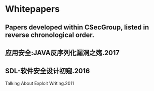 # Whitepapers
Papers developed within CSecGroup, listed in reverse chronological order.
--
应用安全:JAVA反序列化漏洞之殇.2017
--
SDL-软件安全设计初窥.2016
--
Talking About Exploit Writing.2011
